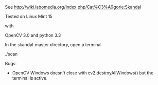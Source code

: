 See http://wiki.labomedia.org/index.php/Cat%C3%A9gorie:Skandal

Tested on Linux Mint 15

with

OpenCV 3.0 and python 3.3


In the skandal-master directory, open a terminal

 ./scan


Bugs:

- OpenCV Windows doesn't close with cv2.destroyAllWindows() but the terminal is active.

